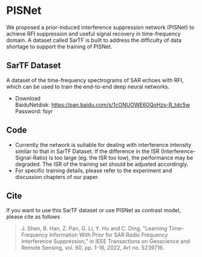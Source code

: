 # PISNet
We proposed a prior-induced interference suppression network (PISNet) to achieve RFI suppression and useful signal recovery in time-frequency domain. A dataset called SarTF is built to address the difficulty of data shortage to support the training of PISNet.

## SarTF Dataset
A dataset of the time-frequency spectrograms of SAR echoes with RFI, which can be used to train the end-to-end deep neural networks. 

* Download <br>
BaiduNetdisk: https://pan.baidu.com/s/1cONUOWE60QoHzs-R_tdc5w  Password: foyr

## Code
* Currently the network is suitable for dealing with interference intensity similar to that in SarTF Dataset. If the difference in the ISR (Interference-Signal-Ratio) is too large (eg. the ISR too low), the performance may be degraded. The ISR of the training set should be adjusted accordingly. 
* For specific training details, please refer to the experiment and discussion chapters of our paper.

## Cite
If you want to use this SarTF dataset or use PISNet as contrast model, please cite as follows

> J. Shen, B. Han, Z. Pan, G. Li, Y. Hu and C. Ding, "Learning Time–Frequency Information With Prior for SAR Radio Frequency Interference Suppression," in IEEE Transactions on Geoscience and Remote Sensing, vol. 60, pp. 1-16, 2022, Art no. 5239716.
